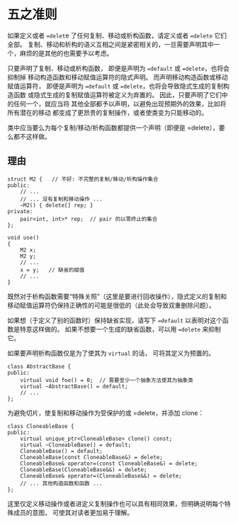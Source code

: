 <h1>五之准则</h1>

如果定义或者 `=delet`e 了任何复制、移动或析构函数，请定义或者 `=delete` 它们全部。
复制、移动和析构的语义互相之间是紧密相关的，一旦需要声明其中一个，麻烦的是其他的也需要予以考虑。

只要声明了复制、移动或析构函数， 即便是声明为 `=default` 或 `=delete`，也将会抑制掉 移动构造函数和移动赋值运算符的隐式声明。 而声明移动构造函数或移动赋值运算符， 即便是声明为 `=default` 或 `=delete`，也将会导致隐式生成的复制构造函数 或隐式生成的复制赋值运算符被定义为弃置的。 因此，只要声明了它们中的任何一个，就应当将 其他全部都予以声明，以避免出现预期外的效果，比如将所有潜在的移动 都变成了更昂贵的复制操作，或者使类变为只能移动的。

类中应当要么为每个复制/移动/析构函数都提供一个声明（即便是 =delete），要么都不这样做。

<h2>理由</h2>

    struct M2 {   // 不好: 不完整的复制/移动/析构操作集合
    public:
        // ...
        // ... 没有复制和移动操作 ...
        ~M2() { delete[] rep; }
    private:
        pair<int, int>* rep;  // pair 的以零终止的集合
    };

    void use()
    {
        M2 x;
        M2 y;
        // ...
        x = y;   // 缺省的赋值
        // ...
    }

既然对于析构函数需要“特殊关照”（这里是要进行回收操作），隐式定义的复制和移动赋值运算符仍保持正确性的可能是很低的（此处会导致双重删除问题）。

如果想（于定义了别的函数时）保持缺省实现，请写下 `=default` 以表明对这个函数是特意这样做的。 如果不想要一个生成的缺省函数，可以用 `=delete` 来抑制它。

如果要声明析构函数仅是为了使其为 `virtual` 的话， 可将其定义为预置的。

    class AbstractBase {
    public:
        virtual void foo() = 0;  // 需要至少一个抽象方法使其为抽象类
        virtual ~AbstractBase() = default;
        // ...
    };


为避免切片，使复制和移动操作为受保护的或 =delete，并添加 clone：

    class CloneableBase {
    public:
        virtual unique_ptr<CloneableBase> clone() const;
        virtual ~CloneableBase() = default;
        CloneableBase() = default;
        CloneableBase(const CloneableBase&) = delete;
        CloneableBase& operator=(const CloneableBase&) = delete;
        CloneableBase(CloneableBase&&) = delete;
        CloneableBase& operator=(CloneableBase&&) = delete;
        // ... 其他构造函数和函数 ...
    };

这里仅定义移动操作或者进定义复制操作也可以具有相同效果，但明确说明每个特殊成员的意图， 可使其对读者更加易于理解。